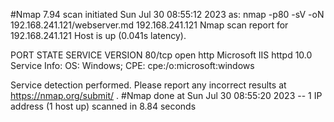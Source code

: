 #Nmap 7.94 scan initiated Sun Jul 30 08:55:12 2023 as: nmap -p80 -sV -oN 192.168.241.121/webserver.md 192.168.241.121
Nmap scan report for 192.168.241.121
Host is up (0.041s latency).

PORT   STATE SERVICE VERSION
80/tcp open  http    Microsoft IIS httpd 10.0
Service Info: OS: Windows; CPE: cpe:/o:microsoft:windows

Service detection performed. Please report any incorrect results at https://nmap.org/submit/ .
#Nmap done at Sun Jul 30 08:55:20 2023 -- 1 IP address (1 host up) scanned in 8.84 seconds
